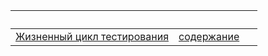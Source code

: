 &nbsp;|&nbsp;|&nbsp;
:-:|:-:|:-:
[Жизненный цикл тестирования](../articles/5_3_1_2_lifecycle.md) | [содержание](../readme.md) | 
